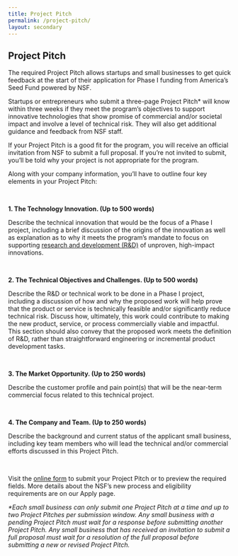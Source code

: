 ```yaml
---
title: Project Pitch
permalink: /project-pitch/
layout: secondary
---
```

<section class="section-header background-light-blue">
<div class="usa-section usa-content usa-grid">
<div class="usa-width-one-whole" >

<h1>Project Pitch</h1>

<p>The required Project Pitch allows startups and small businesses to get quick feedback at the start of their application for Phase I funding from America’s Seed Fund powered by NSF. </p>

<p>Startups or entrepreneurs who submit a three-page Project Pitch* will know within three weeks if they meet the program’s objectives to support innovative technologies that show promise of commercial and/or societal impact and involve a level of technical risk. They will also get additional guidance and feedback from NSF staff. </p>

<p>If your Project Pitch is a good fit for the program, you will receive an official invitation from NSF to submit a full proposal. If you’re not invited to submit, you’ll be told why your project is not appropriate for the program. </p>

<p>Along with your company information, you’ll have to outline four key elements in your Project Pitch:</p>
<br>
<p><strong>1. The Technology Innovation. (Up to 500 words)</strong></p>

<p>Describe the technical innovation that would be the focus of a Phase I project, including a brief discussion of the origins of the innovation as well as explanation as to why it meets the program’s mandate to focus on supporting <a href="../research-and-development">research and development (R&D)</a> of unproven, high-impact innovations.</p>
<br>

<p><strong>2. The Technical Objectives and Challenges. (Up to 500 words)</strong></p>

<p>Describe the R&D or technical work to be done in a Phase I project, including a discussion of how and why the proposed work will help prove that the product or service is technically feasible and/or significantly reduce technical risk. Discuss how, ultimately, this work could contribute to making the new product, service, or process commercially viable and impactful. This section should also convey that the proposed work meets the definition of R&D, rather than straightforward engineering or incremental product development tasks.</p>
<br>

<p><strong>3. The Market Opportunity. (Up to 250 words)</strong></p>

<p>Describe the customer profile and pain point(s) that will be the near-term commercial focus related to this technical project.</p>
<br>

<p><strong>4. The Company and Team. (Up to 250 words)</strong></p>

<p>Describe the background and current status of the applicant small business, including key team members who will lead the technical and/or commercial efforts discussed in this Project Pitch.</p>
<br>
<p>Visit the <a href="https://nsfgov.secure.force.com/sbir/">online form</a> to submit your Project Pitch or to preview the required fields. More details about the NSF’s new process and eligibility requirements are on our Apply page. </p>

<p><em>*Each small business can only submit one Project Pitch at a time and up to two Project Pitches per submission window. Any small business with a pending Project Pitch must wait for a response before submitting another Project Pitch. Any small business that has received an invitation to submit a full proposal must wait for a resolution of the full proposal before submitting a new or revised Project Pitch.</em></p>

</div>
</div>
</section>
